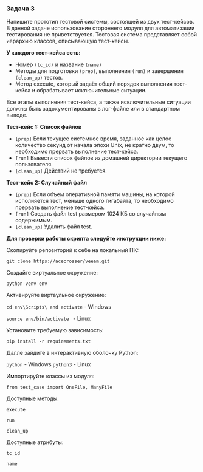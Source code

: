 ### Задача 3
Напишите прототип тестовой системы, состоящей из двух тест-кейсов. В данной задаче использование стороннего модуля для автоматизации тестирования не приветствуется.
Тестовая система представляет собой иерархию классов, описывающую тест-кейсы. 

**У каждого тест-кейса есть:**
* Номер `(tc_id)` и название `(name)`
* Методы для подготовки `(prep)`, выполнения `(run)` и завершения `(clean_up)` тестов. 
* Метод execute, который задаёт общий порядок выполнения тест-кейса и обрабатывает исключительные ситуации.

Все этапы выполнения тест-кейса, а также исключительные ситуации должны быть задокументированы в лог-файле или в стандартном выводе.

**Тест-кейс 1: Список файлов**
* `[prep]` Если текущее системное время, заданное как целое количество секунд от начала эпохи Unix, не кратно двум, то необходимо прервать выполнение тест-кейса.
* `[run]` Вывести список файлов из домашней директории текущего пользователя.
* `[clean_up]` Действий не требуется.

**Тест-кейс 2: Случайный файл**
* `[prep]` Если объем оперативной памяти машины, на которой исполняется тест, меньше одного гигабайта, то необходимо прервать выполнение тест-кейса.
* `[run]` Создать файл test размером 1024 КБ со случайным содержимым.
* `[clean_up]` Удалить файл test.


**Для проверки работы скрипта следуйте инструкции ниже:**

Скопируйте репозиторий к себе на локальный ПК:

`git clone https://acecrosser/veeam.git`

Создайте виртуальное окружение:

`python venv env`

Активируйте виртаульное окружение:

`cd env\Scripts\ and activate` - Windows

`source env/bin/activate ` - Linux

Установите требуемую зависимость:

`pip install -r requirements.txt`

Далле зайдите в интерактивную оболочку Python:

`python` - Windows
`python3` - Linux

Импортируйте классы из модуля:

`from test_case import OneFile, ManyFile`

Доступные методы:

`execute`

`run`

`clean_up`

Доступные атрибуты:

`tc_id`

`name`